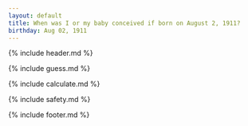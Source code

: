 ```yaml
---
layout: default
title: When was I or my baby conceived if born on August 2, 1911?
birthday: Aug 02, 1911
---
```


{% include header.md %}

{% include guess.md %}

{% include calculate.md %}

{% include safety.md %}

{% include footer.md %}



